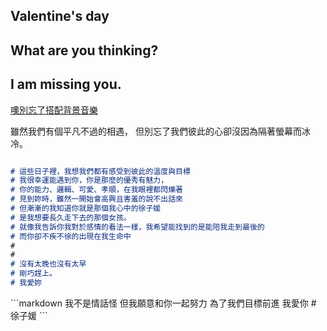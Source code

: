 ## Valentine's day



## What are you thinking?

## I am missing you.

[噢別忘了搭配背景音樂](https://drive.google.com/open?id=1_K1oannR4rY70mpPYOaKmJziqmMkGU6-)



雖然我們有個平凡不過的相遇，
但別忘了我們彼此的心卻沒因為隔著螢幕而冰冷。




```markdown

# 這些日子裡，我想我們都有感受到彼此的溫度與目標
# 我很幸運能遇到你，你是那麼的優秀有魅力，
# 你的能力、邏輯、可愛、孝順，在我眼裡都閃爍著
# 見到妳時，雖然一開始會高興且害羞的說不出話來
# 但漸漸的我知道你就是那個我心中的徐子媛
# 是我想要長久走下去的那個女孩。
# 就像我告訴你我對於感情的看法一樣，我希望能找到的是能陪我走到最後的
# 而你卻不疾不徐的出現在我生命中
#
#
# 沒有太晚也沒有太早
# 剛巧趕上。
# 我愛妳

```
<blockquote class="imgur-embed-pub" lang="en" data-id="a/ZixZnYO"><a href="//imgur.com/ZixZnYO"></a></blockquote><script async src="//s.imgur.com/min/embed.js" charset="utf-8"></script>
```markdown
我不是情話怪
但我願意和你一起努力
為了我們目標前進
我愛你
# 徐子媛
```

